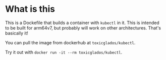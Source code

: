 # What is this
This is a Dockefile that builds a container with `kubectl` in it. This is intended to be built for arm64v7, but probably will work on other architectures. That's basically it!

You can pull the image from dockerhub at `toxicglados/kubectl`.

Try it out with `docker run -it --rm toxicglados/kubectl`.
